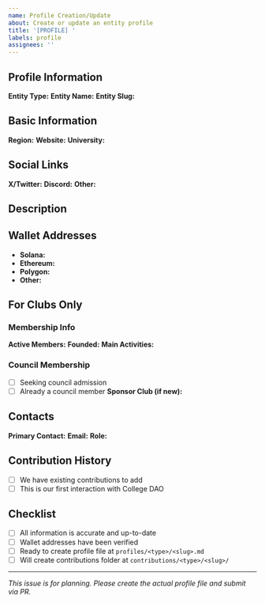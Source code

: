 ```yaml
---
name: Profile Creation/Update  
about: Create or update an entity profile
title: '[PROFILE] '
labels: profile
assignees: ''
---
```


## Profile Information
**Entity Type:** <!-- club / organization / donor -->
**Entity Name:** <!-- Official name -->
**Entity Slug:** <!-- lowercase-with-hyphens -->

## Basic Information
**Region:** <!-- North America / Europe / Asia / etc -->
**Website:** <!-- https://... -->
**University:** <!-- If club, which university? -->

## Social Links
**X/Twitter:** <!-- https://x.com/... -->
**Discord:** <!-- https://discord.gg/... -->
**Other:** <!-- LinkedIn, Telegram, etc -->

## Description
<!-- 2-5 sentence overview of your entity -->

## Wallet Addresses
<!-- List wallet addresses for each chain you use -->
- **Solana:**
- **Ethereum:**
- **Polygon:**
- **Other:**

## For Clubs Only
### Membership Info
**Active Members:** <!-- Approximate number -->
**Founded:** <!-- Year -->
**Main Activities:** <!-- Hackathons, workshops, research, etc -->

### Council Membership
- [ ] Seeking council admission
- [ ] Already a council member
**Sponsor Club (if new):** <!-- existing-club-slug -->

## Contacts
<!-- Optional: List key contacts -->
**Primary Contact:**
**Email:**
**Role:**

## Contribution History
- [ ] We have existing contributions to add
- [ ] This is our first interaction with College DAO

## Checklist
- [ ] All information is accurate and up-to-date
- [ ] Wallet addresses have been verified
- [ ] Ready to create profile file at `profiles/<type>/<slug>.md`
- [ ] Will create contributions folder at `contributions/<type>/<slug>/`

---
*This issue is for planning. Please create the actual profile file and submit via PR.*